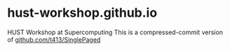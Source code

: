 # hust-workshop.github.io
HUST Workshop at Supercomputing
This is a compressed-commit version of
[github.com/t413/SinglePaged](https://github.com/t413/SinglePaged)
